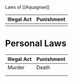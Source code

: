 Laws of [[Aquagnae]]

| Illegal Act | Punishment |
| ----------- | ---------- |
|             |            |

# Personal Laws

| Illegal Act | Punishment |
| ----------- | ---------- |
| Murder      | Death      |
|             |            |
|             |            |